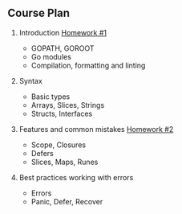Course Plan
---

1. Introduction [Homework #1](./hw01_hello_otus)

    * GOPATH, GOROOT
    * Go modules
    * Compilation, formatting and linting

2. Syntax

    * Basic types
    * Arrays, Slices, Strings
    * Structs, Interfaces

3. Features and common mistakes [Homework #2](./hw02_unpack_string)

    * Scope, Closures
    * Defers
    * Slices, Maps, Runes

4. Best practices working with errors

    * Errors
    * Panic, Defer, Recover

